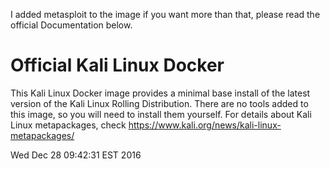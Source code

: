 I added metasploit to the image if you want more than that, please read the official Documentation below.

# Official Kali Linux Docker
This Kali Linux Docker image provides a minimal base install of the latest version of the Kali Linux Rolling Distribution.
There are no tools added to this image, so you will need to install them yourself.
For details about Kali Linux metapackages, check https://www.kali.org/news/kali-linux-metapackages/

Wed Dec 28 09:42:31 EST 2016
